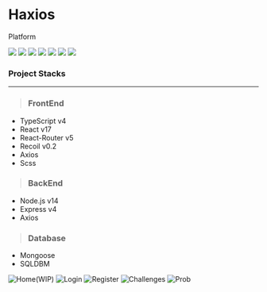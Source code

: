 # Haxios
Platform 

![](https://img.shields.io/badge/Typescript-v4.1-3178C6?style=square&logo=typescript)
![](https://img.shields.io/badge/yarn-v1.22.10-2C8EBB?style=square&logo=yarn)
![](https://img.shields.io/badge/React-v17-74c0fc?style=square&logo=react)
![](https://img.shields.io/badge/Node-v14.16-339933?style=square&logo=node.js)
![](https://img.shields.io/badge/React%20Router-v5.2-CA4245?style=square&logo=react-router)
![](https://img.shields.io/badge/Recoil-v0.2-9775fa?style=square&logo=redux)
![](https://img.shields.io/badge/Scss-v5-CC6699?style=square&logo=sass)

### **Project Stacks**  
---
> ### FrontEnd
- TypeScript v4
- React v17
- React-Router v5
- Recoil v0.2
- Axios
- Scss

> ### BackEnd
- Node.js v14
- Express v4
- Axios

> ### Database
- Mongoose
- SQLDBM

![Home(WIP)](https://user-images.githubusercontent.com/16969364/115842724-110c5e80-a459-11eb-845a-bdb518a9990b.PNG)
![Login](https://user-images.githubusercontent.com/16969364/115842736-14074f00-a459-11eb-94e1-e638db400ff4.png)
![Register](https://user-images.githubusercontent.com/16969364/115842737-149fe580-a459-11eb-97ce-e4f2b0262660.png)
![Challenges](https://user-images.githubusercontent.com/16969364/115842739-15d11280-a459-11eb-8d0b-0b8cce0fe62b.PNG)
![Prob](https://user-images.githubusercontent.com/16969364/115842753-18cc0300-a459-11eb-9bfd-b25dc26d155c.PNG)

